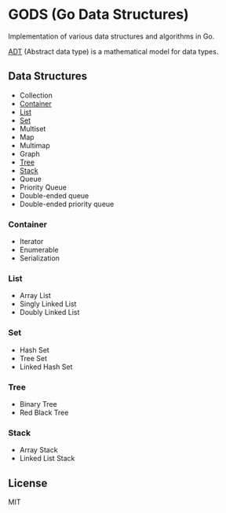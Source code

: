 # GODS (Go Data Structures)

Implementation of various data structures and algorithms in Go.

[ADT](https://en.wikipedia.org/wiki/Abstract_data_type) (Abstract data type) is a mathematical model for data types.

## Data Structures

- Collection
- [Container](#Container)
- [List](#List)
- [Set](#Set)
- Multiset
- Map
- Multimap
- Graph
- [Tree](#Tree)
- [Stack](#Stack)
- Queue
- Priority Queue
- Double-ended queue
- Double-ended priority queue

### Container

- Iterator
- Enumerable
- Serialization

### List

- Array List
- Singly Linked List
- Doubly Linked List

### Set

- Hash Set
- Tree Set
- Linked Hash Set

### Tree

- Binary Tree
- Red Black Tree

### Stack

- Array Stack
- Linked List Stack

## License

MIT
